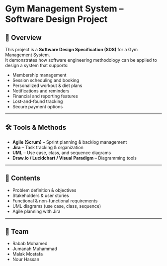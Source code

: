 # Gym Management System – Software Design Project



## 📖 Overview
This project is a **Software Design Specification (SDS)** for a Gym Management System.  
It demonstrates how software engineering methodology can be applied to design a system that supports:  
- Membership management  
- Session scheduling and booking  
- Personalized workout & diet plans  
- Notifications and reminders  
- Financial and reporting features  
- Lost-and-found tracking  
- Secure payment options  

---

## 🛠 Tools & Methods
- **Agile (Scrum)** – Sprint planning & backlog management  
- **Jira** – Task tracking & organization  
- **UML** – Use case, class, and sequence diagrams  
- **Draw.io / Lucidchart / Visual Paradigm** – Diagramming tools  

---

## 📂 Contents
- Problem definition & objectives  
- Stakeholders & user stories  
- Functional & non-functional requirements  
- UML diagrams (use case, class, sequence)  
- Agile planning with Jira  

---
## 👥 Team
- Rabab Mohamed
- Jumanah Muhammad 
- Malak Mostafa  
- Nour Hassan

